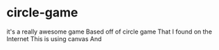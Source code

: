 # circle-game
it's a really awesome game
Based off of circle game
That I found on the Internet
This is using canvas
And 
